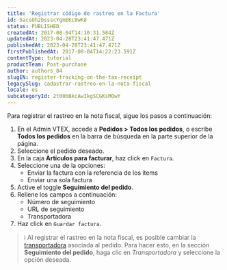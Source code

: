 ```yaml
---
title: 'Registrar código de rastreo en la Factura'
id: 5acsOh2bssscYgmEKc8wK8
status: PUBLISHED
createdAt: 2017-08-04T14:10:31.584Z
updatedAt: 2023-04-28T23:41:47.471Z
publishedAt: 2023-04-28T23:41:47.471Z
firstPublishedAt: 2017-08-04T14:22:23.591Z
contentType: tutorial
productTeam: Post-purchase
author: authors_84
slugEN: register-tracking-on-the-tax-receipt
legacySlug: cadastrar-rastreo-en-la-nota-fiscal
locale: es
subcategoryId: 2t00bBkcAwIkgSCGKsMOwY
---
```


Para registrar el rastreo en la nota fiscal, sigue los pasos a continuación:

1. En el Admin VTEX, accede a **Pedidos > Todos los pedidos**, o escribe **Todos los pedidos** en la barra de búsqueda en la parte superior de la página.
2. Seleccione el pedido deseado.
3. En la caja **Artículos para facturar**, haz click en `Factura`.
4. Seleccione una de la opciones:
    - Enviar la factura con la referencia de los ítems
    - Enviar una sola factura
5. Active el toggle <i class="fas fa-toggle-on"></i> **Seguimiento del pedido**.
6. Rellene los campos a continuación:
    - Número de seguimiento
    - URL de seguimiento
    - Transportadora
7. Haz click en `Guardar factura`.

> ℹ️ Al registrar el rastreo en la nota fiscal, es posible cambiar la [transportadora](/es/tutorial/transportadoras-na-vtex--7u9duMD5UQa2QQwukAWMcE) asociada al pedido. Para hacer esto, en la sección **Seguimiento del pedido**, haga clic en *Transportadora* y seleccione la opción deseada.

